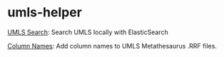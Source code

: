 

# umls-helper

[UMLS Search](https://github.com/davidanderson3/umls-helper/tree/main/umls-search): Search UMLS locally with ElasticSearch

[Column Names](https://github.com/davidanderson3/umls-helper/tree/main/umls-column-names): Add column names to UMLS Metathesaurus .RRF files.
